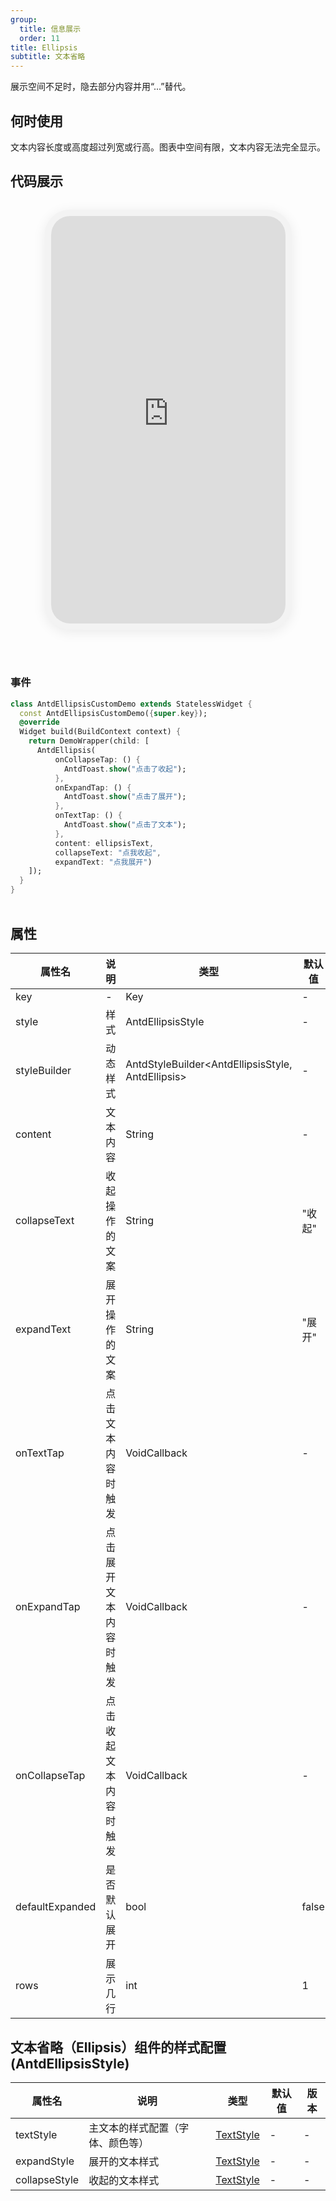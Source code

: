 ```yaml
---
group:
  title: 信息展示
  order: 11
title: Ellipsis
subtitle: 文本省略
---
```

展示空间不足时，隐去部分内容并用“...”替代。
## 何时使用
文本内容长度或高度超过列宽或行高。图表中空间有限，文本内容无法完全显示。

## 代码展示

<div class='preview-container'>
<div class='phone-preview'>
<iframe src='https://opensourcenocode.github.io/antd-flutter?target=AntdEllipsis'></iframe>
</div>
<div style='flex: 1;'>

### 事件


```dart
class AntdEllipsisCustomDemo extends StatelessWidget {
  const AntdEllipsisCustomDemo({super.key});
  @override
  Widget build(BuildContext context) {
    return DemoWrapper(child: [
      AntdEllipsis(
          onCollapseTap: () {
            AntdToast.show("点击了收起");
          },
          onExpandTap: () {
            AntdToast.show("点击了展开");
          },
          onTextTap: () {
            AntdToast.show("点击了文本");
          },
          content: ellipsisText,
          collapseText: "点我收起",
          expandText: "点我展开")
    ]);
  }
}

```

</div>
</div>

  <style>
.preview-container {
  display: flex;
  gap: 24px;
  margin: 32px 0;
  align-items: start;
}

.phone-preview {
  min-width: 375px;
  max-width: 375px;
  border: 10px solid #f3f3f3;
  border-radius: 40px;
  background: #fff;
  box-shadow: 0 4px 20px rgba(0, 0, 0, 0.08);
  overflow: hidden;
  height: 652px;
  width: 393px;
  position: sticky;
  top: 80px;
}

.phone-preview iframe {
  width: 100%;
  height: 100%;
  border: none;
}

.code-block {
  max-height: 100%;
  margin: 16px 0;
  overflow-y: scroll;
}

.dumi-default-source-code {
  margin: 0 !important;
}

.markdown .dumi-default-source-code >pre.prism-code {
  padding: 12px !important;
  font-size: 12px !important;
}

@media (max-width: 960px) {
  .preview-container {
    flex-direction: column;
  }
  
  .phone-preview {
    width: 100%;
    max-width: 375px;
    margin: 0 auto 24px;
    position: static;
  }
}

/* Dart 代码高亮主题 - 基于 VS Code 暗色主题优化 */
.prism-code {
  display: block;
  overflow-x: auto;
  padding: 1em;
  border-radius: 6px;
  font-family: 'Fira Code', 'Consolas', 'Monaco', monospace;
  font-size: 14px;
  line-height: 1.5;
  color: #d4d4d4;
  background: #1e1e1e;
}

/* 基础元素 */
.prism-code .hljs-keyword { color: #569cd6; font-weight: bold; }          /* 关键字 */
.prism-code .hljs-built_in { color: #4ec9b0; }                           /* 内置类型 */
.prism-code .hljs-type { color: #4ec9b0; }                               /* 类型声明 */
.prism-code .hljs-literal { color: #569cd6; }                            /* 字面量 */
.prism-code .hljs-number { color: #b5cea8; }                             /* 数字 */
.prism-code .hljs-string { color: #ce9178; }                             /* 字符串 */
.prism-code .hljs-comment { color: #6a9955; font-style: italic; }        /* 注释 */
.prism-code .hljs-meta { color: #9b9b9b; }                               /* 元信息 */

/* Dart 特有元素 */
.prism-code .hljs-constant { color: #4fc1ff; }                           /* const/final */
.prism-code .hljs-function { color: #dcdcaa; }                           /* 函数名 */
.prism-code .hljs-title.class_ { color: #4ec9b0; text-decoration: underline; } /* 类名 */
.prism-code .hljs-params { color: #9cdcfe; }                             /* 参数 */
.prism-code .hljs-variable { color: #9cdcfe; }                           /* 变量 */
.prism-code .hljs-annotation { color: #d4d4d4; background: #3a3a3a; }    /* 注解 */
.prism-code .hljs-punctuation { color: #d4d4d4; }                        /* 标点符号 */

/* 特殊增强 */
.prism-code .hljs-constructor { color: #c586c0; }                        /* 构造函数 */
.prism-code .hljs-named-parameter { color: #9cdcfe; font-style: italic; }/* 命名参数 */
.prism-code .hljs-generic { color: #4ec9b0; opacity: 0.8; }              /* 泛型符号 */
.prism-code .hljs-typedef { color: #4ec9b0; text-decoration: underline; }/* typedef */

/* 行号样式 (可选) */
.prism-code .hljs-ln-numbers {
  color: #858585;
  text-align: right;
  padding-right: 12px;
}
</style>

## 属性
| 属性名 | 说明 | 类型 | 默认值 | 版本 |
| --- | --- | --- | --- | --- |
| key | - | Key | - | - |
| style | 样式 | AntdEllipsisStyle | - | - |
| styleBuilder | 动态样式 | AntdStyleBuilder&lt;AntdEllipsisStyle, AntdEllipsis&gt; | - | - |
| content | 文本内容 | String | - | - |
| collapseText | 收起操作的文案 | String | "收起" | - |
| expandText | 展开操作的文案 | String | "展开" | - |
| onTextTap | 点击文本内容时触发 | VoidCallback | - | - |
| onExpandTap | 点击展开文本内容时触发 | VoidCallback | - | - |
| onCollapseTap | 点击收起文本内容时触发 | VoidCallback | - | - |
| defaultExpanded | 是否默认展开 | bool | false | - |
| rows | 展示几行 | int | 1 | - |


## 文本省略（Ellipsis）组件的样式配置(AntdEllipsisStyle) <a id='AntdEllipsisStyle'></a>

| 属性名 | 说明 | 类型 | 默认值 | 版本 |
| --- | --- | --- | --- | --- |
| textStyle | 主文本的样式配置（字体、颜色等） | [TextStyle](../components/text/#TextStyle) | - | - |
| expandStyle | 展开的文本样式 | [TextStyle](../components/text/#TextStyle) | - | - |
| collapseStyle | 收起的文本样式 | [TextStyle](../components/text/#TextStyle) | - | - |


